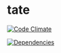 # tate

[![Code Climate](https://codeclimate.com/github/bjork24/tate/badges/gpa.svg)](https://codeclimate.com/github/bjork24/tate)

[![Dependencies](https://david-dm.org/bjork24/tate.svg)](https://david-dm.org/bjork24/tate#info=dependencies&view=table)
